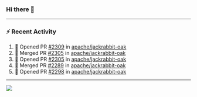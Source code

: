 ### Hi there 👋

---

### :zap: Recent Activity

<!--START_SECTION:activity-->
1. 💪 Opened PR [#2309](https://github.com/apache/jackrabbit-oak/pull/2309) in [apache/jackrabbit-oak](https://github.com/apache/jackrabbit-oak)
2. 🎉 Merged PR [#2305](https://github.com/apache/jackrabbit-oak/pull/2305) in [apache/jackrabbit-oak](https://github.com/apache/jackrabbit-oak)
3. 💪 Opened PR [#2305](https://github.com/apache/jackrabbit-oak/pull/2305) in [apache/jackrabbit-oak](https://github.com/apache/jackrabbit-oak)
4. 🎉 Merged PR [#2289](https://github.com/apache/jackrabbit-oak/pull/2289) in [apache/jackrabbit-oak](https://github.com/apache/jackrabbit-oak)
5. 💪 Opened PR [#2298](https://github.com/apache/jackrabbit-oak/pull/2298) in [apache/jackrabbit-oak](https://github.com/apache/jackrabbit-oak)
<!--END_SECTION:activity-->

---

<!--
**fabriziofortino/fabriziofortino** is a ✨ _special_ ✨ repository because its `README.md` (this file) appears on your GitHub profile.

Here are some ideas to get you started:

- 🔭 I’m currently working on ...
- 🌱 I’m currently learning ...
- 👯 I’m looking to collaborate on ...
- 🤔 I’m looking for help with ...
- 💬 Ask me about ...
- 📫 How to reach me: ...
- 😄 Pronouns: ...
- ⚡ Fun fact: ...
-->
![](https://komarev.com/ghpvc/?username=fabriziofortino)
